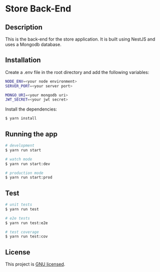 # Store Back-End

## Description

This is the back-end for the store application. It is built using NestJS and uses a Mongodb database.

## Installation

Create a .env file in the root directory and add the following variables:

```bash
NODE_ENV=<your node environment>
SERVER_PORT=<your server port>

MONGO_URI=<your mongodb uri>
JWT_SECRET=<your jwt secret>
```

Install the dependencies:

```bash
$ yarn install
```

## Running the app

```bash
# development
$ yarn run start

# watch mode
$ yarn run start:dev

# production mode
$ yarn run start:prod
```

## Test

```bash
# unit tests
$ yarn run test

# e2e tests
$ yarn run test:e2e

# test coverage
$ yarn run test:cov
```

## License

This project is [GNU licensed](LICENSE).
